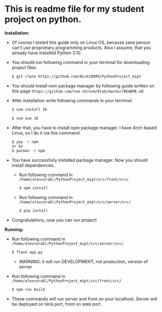# This is readme file for my student project on python.

**Installation:**

* Of course I tested this guide only on Linux OS, because sane person can't use proprietary programming products. Also I assume, that you already have installed Python 3.10.

* You should run following command in your terminal for downloading project files:
    ```sh
    $ git clone https://github.com/Nick18899/PythonProject_mipt
    ```

* You should install nvm package manager by following guide written on this page `https://github.com/nvm-sh/nvm/blob/master/README.md`

* After installation write following commands in your terminal:

    ```sh
    $ nvm install 16

    $ nvm use 16
    ```

* After that, you have to install npm package manager. I have Arch-based Linux, so I do it via this command:
    ```sh
    $ yay -S npm
    or by
    $ pacman -S npm
    ```

* You have successfully installed package manager. Now you should install dependencies.
    * Run following command in `/home/alexcorabl/PythonProject_mipt/src/front/src/`
        ```sh
        $ npm install
        ```
    * Run following command in `/home/alexcorabl/PythonProject_mipt/src/server/src/`
        ```sh
        $ pip install
        ```

* Congratulations, now you can run project!



**Running:**

* Run following command in `/home/alexcorabl/PythonProject_mipt/src/server/src/`
    ```sh
    $ flask app.py
    ```
    * WARNING: it will run DEVELOPMENT, not production, version of server


* Run following command in `/home/alexcorabl/PythonProject_mipt/src/front/src/`
    ```sh
    $ npm run build
    ```

* These commands will run server and front on your localhost. Server will be deployed on `5050` port, front on `8080` port.
